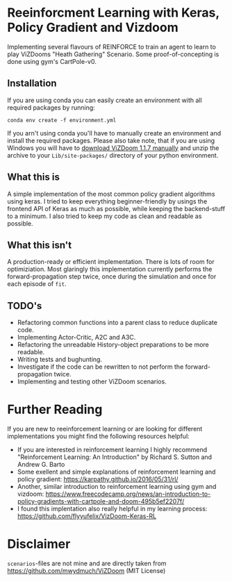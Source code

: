 # Reeinforcment Learning with Keras, Policy Gradient and Vizdoom

Implementing several flavours of REINFORCE to train an agent to learn to play ViZDooms "Heath Gathering" Scenario. Some proof-of-concepting is done using gym's CartPole-v0.

## Installation

If you are using conda you can easily create an environment with all required packages by running:

`conda env create -f environment.yml`

If you arn't using conda you'll have to manually create an environment and install the required packages. Please also take note, that if you are using Windows you will have to [download ViZDoom 1.1.7 manually](https://github.com/mwydmuch/ViZDoom/releases) and unzip the archive to your `Lib/site-packages/` directory of your python environment.

## What this is

A simple implementation of the most common policy gradient algorithms using keras. I tried to keep everything beginner-friendly by usings the frontend API of Keras as much as possible, while keeping the backend-stuff to a minimum. I also tried to keep my code as clean and readable as possible.

## What this isn't

A production-ready or efficient implementation. There is lots of room for optimiziation. Most glaringly this implementation currently performs the forward-propagation step twice, once during the simulation and once for each episode of `fit`. 

## TODO's

* Refactoring common functions into a parent class to reduce duplicate code.
* Implementing Actor-Critic, A2C and A3C.
* Refactoring the unreadable History-object preparations to be more readable.
* Writing tests and bughunting.
* Investigate if the code can be rewritten to not perform the forward-propagation twice.
* Implementing and testing other ViZDoom scenarios.

# Further Reading

If you are new to reeinforcement learning or are looking for different implementations you might find the following resources helpful:

* If you are interested in reinforcement learning I highly recommend "Reinforcement Learning: An Introduction" by Richard S. Sutton and Andrew G. Barto
* Some exellent and simple explanations of reinforcement learning and policy gradient: https://karpathy.github.io/2016/05/31/rl/
* Another, similar introduction to reinforcement learning using gym and vizdoom: https://www.freecodecamp.org/news/an-introduction-to-policy-gradients-with-cartpole-and-doom-495b5ef2207f/
* I found this implentation also really helpful in my learning process: https://github.com/flyyufelix/VizDoom-Keras-RL

# Disclaimer

`scenarios`-files are not mine and are directly taken from https://github.com/mwydmuch/ViZDoom (MIT License)
